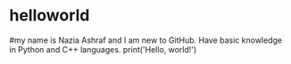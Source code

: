 # helloworld
#my name is Nazia Ashraf and I am new to GitHub. Have basic knowledge in Python and C++ languages.
print('Hello, world!')
